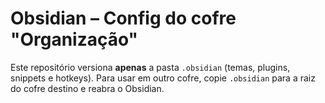 ﻿# Obsidian – Config do cofre "Organização"

Este repositório versiona **apenas** a pasta `.obsidian` (temas, plugins, snippets e hotkeys).
Para usar em outro cofre, copie `.obsidian` para a raiz do cofre destino e reabra o Obsidian.
